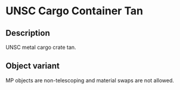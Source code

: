 # UNSC Cargo Container Tan

## Description

UNSC metal cargo crate tan.

## Object variant

MP objects are non-telescoping and material swaps are not allowed.
